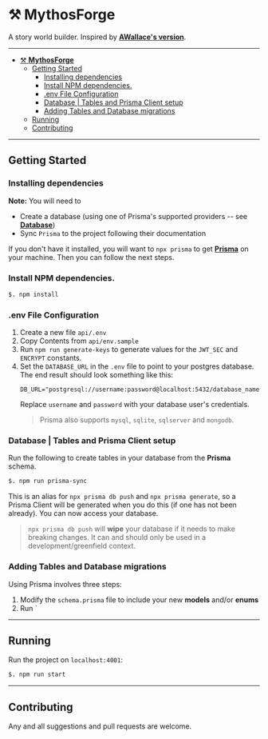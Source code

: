 # ⚒ **MythosForge**

A story world builder. Inspired by [**AWallace's version**](https://github.com/vawallace/novel-manager).

---

- [⚒ **MythosForge**](#-mythosforge)
  - [Getting Started](#getting-started)
    - [Installing dependencies](#installing-dependencies)
    - [Install NPM dependencies.](#install-npm-dependencies)
    - [.env File Configuration](#env-file-configuration)
    - [Database | Tables and Prisma Client setup](#database--tables-and-prisma-client-setup)
    - [Adding Tables and Database migrations](#adding-tables-and-database-migrations)
  - [Running](#running)
  - [Contributing](#contributing)

---

## Getting Started
### Installing dependencies
**Note:** You will need to
* Create a database (using one of Prisma's supported providers -- see [**Database**](#database--prisma))
* Sync `Prisma` to the project following their documentation

If you don't have it installed, you will want to `npx prisma` to get [**Prisma**](https://pris.ly/d/getting-started) on your machine. Then you can follow the next steps.

### Install NPM dependencies.
```bash
$. npm install 
```


### .env File Configuration

1. Create a new file `api/.env` 
2. Copy Contents from `api/env.sample` 
3. Run `npm run generate-keys` to generate values for the `JWT_SEC` and `ENCRYPT` constants.
4. Set the `DATABASE_URL` in the `.env` file to point to your postgres database.\
   The end result should look something like this:
   ```
   DB_URL="postgresql://username:password@localhost:5432/database_name"
   ```
   Replace `username` and `password` with your database user's credentials. 
   > Prisma also supports `mysql`, `sqlite`, `sqlserver` and `mongodb`.

### Database | Tables and Prisma Client setup
Run the following to create tables in your database from the **Prisma** schema.
```bash
$. npm run prisma-sync
```
This is an alias for `npx prisma db push` and `npx prisma generate`, so a Prisma Client will be generated when you do this (if one has not been already). You can now access your database.

> `npx prisma db push` will **wipe** your database if it needs to make breaking changes. It can and should only be used in a development/greenfield context. 


### Adding Tables and Database migrations
Using Prisma involves three steps:
1. Modify the `schema.prisma` file to include your new **models** and/or **enums**
2. Run `
   


---

## Running
Run the project on `localhost:4001`:
```bash
$. npm run start
```

---

## Contributing
Any and all suggestions and pull requests are welcome. 
